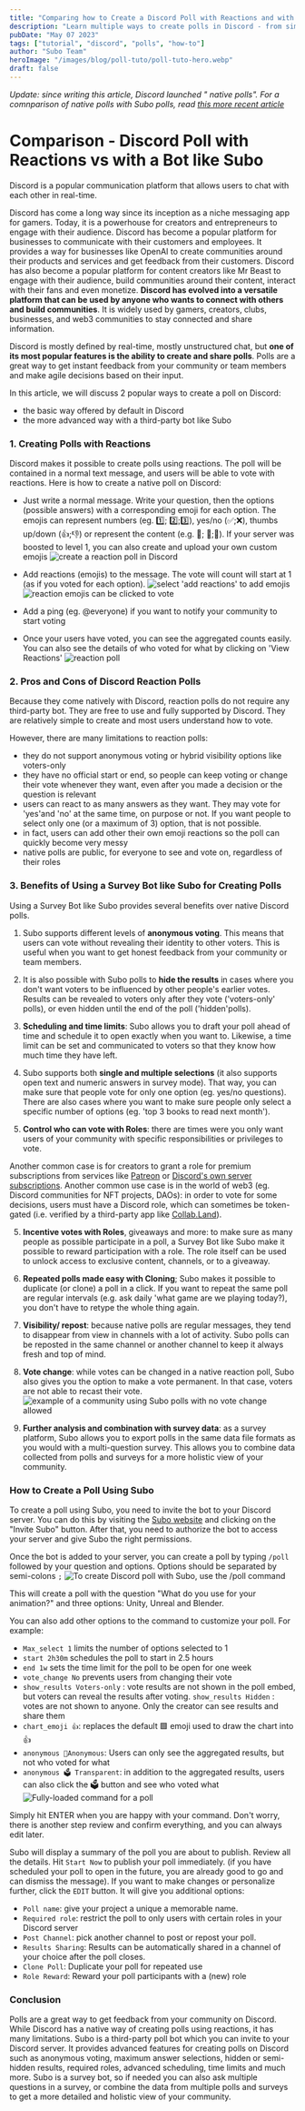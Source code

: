 ```yaml
---
title: "Comparing how to Create a Discord Poll with Reactions and with a Bot like Subo"
description: "Learn multiple ways to create polls in Discord - from simple reaction polls to advanced bot-powered surveys with Subo."
pubDate: "May 07 2023"
tags: ["tutorial", "discord", "polls", "how-to"]
author: "Subo Team"
heroImage: "/images/blog/poll-tuto/poll-tuto-hero.webp"
draft: false
---
```


_Update: since writing this article, Discord launched " native polls". For a comnparison of native polls with Subo polls, read [this more recent article](../discord-native-polls-vs-subo-the-survey-bot-comparison)_ 

# Comparison - Discord Poll with Reactions vs with a Bot like Subo

Discord is a popular communication platform that allows users to chat with each other in real-time.

Discord has come a long way since its inception as a niche messaging app for gamers. Today, it is a powerhouse for creators and entrepreneurs to engage with their audience. Discord has become a popular platform for businesses to communicate with their customers and employees. It provides a way for businesses like OpenAI to create communities around their products and services and get feedback from their customers. Discord has also become a popular platform for content creators like Mr Beast to engage with their audience, build communities around their content, interact with their fans and even monetize. **Discord has evolved into a versatile platform that can be used by anyone who wants to connect with others and build communities**. It is widely used by gamers, creators, clubs, businesses, and web3 communities to stay connected and share information.

Discord is mostly defined by real-time, mostly unstructured chat, but **one of its most popular features is the ability to create and share polls**. Polls are a great way to get instant feedback from your community or team members and make agile decisions based on their input.

In this article, we will discuss 2 popular ways to create a poll on Discord:

- the basic way offered by default in Discord
- the more advanced way with a third-party bot like Subo

### 1. Creating Polls with Reactions

Discord makes it possible to create polls using reactions. The poll will be contained in a normal text message, and users will be able to vote with reactions. Here is how to create a native poll on Discord:

- Just write a normal message. Write your question, then the options (possible answers) with a corresponding emoji for each option. The emojis can represent numbers (eg. 1️⃣; 2️⃣;3️⃣), yes/no (✅;❌), thumbs up/down (👍;👎) or represent the content (e.g. :pizza:; :hotdog:;:popcorn:). If your server was boosted to level 1, you can also create and upload your own custom emojis
![create a reaction poll in Discord](/images/blog/poll-tuto/poll1-xc6z7.png)
- Add reactions (emojis) to the message. The vote will count will start at 1 (as if you voted for each option).
![select 'add reactions' to add emojis](/images/blog/poll-tuto/poll2-8bkey.png)
![reaction emojis can be clicked to vote](/images/blog/poll-tuto/poll3-5d9y0.png)
- Add a ping (eg. @everyone) if you want to notify your community to start voting

- Once your users have voted, you can see the aggregated counts easily. You can also see the details of who voted for what by clicking on 'View Reactions'
![reaction poll](/images/blog/poll-tuto/poll4-7uxyl.png)

### 2. Pros and Cons of Discord Reaction Polls

Because they come natively with Discord, reaction polls do not require any third-party bot. They are free to use and fully supported by Discord. They are relatively simple to create and most users understand how to vote.

However, there are many limitations to reaction polls:
- they do not support anonymous voting or hybrid visibility options like voters-only
- they have no official start or end, so people can keep voting or change their vote whenever they want, even after you made a decision or the question is relevant
- users can react to as many answers as they want. They may vote for 'yes'and 'no' at the same time, on purpose or not. If you want people to select only one (or a maximum of 3) option, that is not possible.
- in fact, users can add other their own emoji reactions so the poll can quickly become very messy
- native polls are public, for everyone to see and vote on, regardless of their roles

### 3. Benefits of Using a Survey Bot like Subo for Creating Polls

Using a Survey Bot like Subo provides several benefits over native Discord polls.

1. Subo supports different levels of **anonymous voting**. This means that users can vote without revealing their identity to other voters. This is useful when you want to get honest feedback from your community or team members.

2. It is also possible with Subo polls to **hide the results** in cases where you don't want voters to be influenced by other people's earlier votes. Results can be revealed to voters only after they vote ('voters-only' polls), or even hidden until the end of the poll ('hidden'polls).

2. **Scheduling and time limits**: Subo allows you to draft your poll ahead of time and schedule it to open exactly when you want to. Likewise, a time limit can be set and communicated to voters so that they know how much time they have left.

3. Subo supports both **single and multiple selections** (it also supports open text and numeric answers in survey mode). That way, you can make sure that people vote for only one option (eg. yes/no questions). There are also cases where you want to make sure people only select a specific number of options (eg. 'top 3 books to read next month').

4. **Control who can vote with Roles**: there are times were you only want users of your community with specific responsibilities or privileges to vote.

Another common case is for creators to grant a role for premium subscriptions from services like [Patreon](https://www.patreon.com/home) or [Discord's own server subscriptions](https://discord.com/blog/server-and-creator-subscriptions).  Another common use case is in the world of web3 (eg. Discord communities for NFT projects, DAOs): in order to vote for some decisions, users must have a Discord role, which can sometimes be token-gated (i.e. verified by a third-party app like [Collab.Land](https://www.collab.land/)).

5. **Incentive votes with Roles**, giveaways and more: to make sure as many people as possible participate in a poll, a Survey Bot like Subo make it possible to reward participation with a role. The role itself can be used to unlock access to exclusive content, channels, or to a giveaway.

6. **Repeated polls made easy with Cloning**; Subo makes it possible to duplicate (or clone) a poll in a click. If you want to repeat the same poll are regular intervals (e.g. ask daily 'what game are we playing today?), you don't have to retype the whole thing again.

7. **Visibility/ repost**: because native polls are regular messages, they tend to disappear from view in channels with a lot of activity. Subo polls can be reposted in the same channel or another channel to keep it always fresh and top of mind.

8. **Vote change**: while votes can be changed in a native reaction poll, Subo also gives you the option to make a vote permanent. In that case, voters are not able to recast their vote.
![example of a community using Subo polls with no vote change allowed](/images/blog/poll-tuto/5-o00pt.png)

9. **Further analysis and combination with survey data**: as a survey platform, Subo allows you to export polls in the same data file formats as you would with a multi-question survey. This allows you to combine data collected from polls and surveys for a more holistic view of your community.

### How to Create a Poll Using Subo

To create a poll using Subo, you need to invite the bot to your Discord server. You can do this by visiting the [Subo website](/invite) and clicking on the "Invite Subo" button. After that, you need to authorize the bot to access your server and give Subo the right permissions.

Once the bot is added to your server, you can create a poll by typing `/poll` followed by your question and options. Options should be separated by semi-colons `;`
![To create Discord poll with Subo, use the /poll command](/images/blog/poll-tuto/6-oegwy.png)

This will create a poll with the question "What do you use for your animation?" and three options: Unity, Unreal and Blender.

You can also add other options to the command to customize your poll. For example:

- `Max_select 1` limits the number of options selected to 1
- `start 2h30m` schedules the poll to start in 2.5 hours
- `end 1w` sets the time limit for the poll to be open for one week
- `vote_change No` prevents users from changing their vote
- `show_results Voters-only` : vote results are not shown in the poll embed, but voters can reveal the results after voting. `show_results Hidden` : votes are not shown to anyone. Only the creator can see results and share them
- `chart_emoji 👍`: replaces the default 🟩 emoji used to draw the chart into 👍
- `anonymous 🥷Anonymous`: Users can only see the aggregated results, but not who voted for what
- `anonymous 🗳️ Transparent`: in addition to the aggregated results, users can also click the 🗳️ button and see who voted what
![Fully-loaded command for a poll](/images/blog/poll-tuto/7-ftc7l.png)


Simply hit ENTER when you are happy with your command. Don't worry, there is another step  review and confirm everything, and you can always edit later.

Subo will display a summary of the poll you are about to publish. Review all the details. Hit `Start Now` to publish your poll immediately. (if you have scheduled your poll to open in the future, you are already good to go and can dismiss the message). If you want to make changes or personalize further, click the `EDIT` button. It will give you additional options:

- `Poll name`: give your project a unique a memorable name.
- `Required role`: restrict the poll to only users with certain roles in your Discord server
- `Post Channel`: pick another channel to post or repost your poll.
- `Results Sharing`: Results can be automatically shared in a channel of your choice after the poll closes.
- `Clone Poll`: Duplicate your poll for repeated use
- `Role Reward`: Reward your poll participants with a (new) role

### Conclusion

Polls are a great way to get feedback from your community on Discord. While Discord has a native way of creating polls using reactions, it has many limitations. Subo is a third-party poll bot which you can invite to your Discord server. It provides advanced features for creating polls on Discord such as anonymous voting, maximum answer selections, hidden or semi-hidden results, required roles, advanced scheduling, time limits and much more. Subo is a survey bot, so if needed you can also ask multiple questions in a survey, or combine the data from multiple polls and surveys to get a more detailed and holistic view of your community.